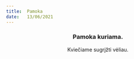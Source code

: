 ```yaml
---
title:  Pamoka
date:   13/06/2021
---
```


### <center>Pamoka kuriama.</center>
<center>Kviečiame sugrįžti vėliau.</center>